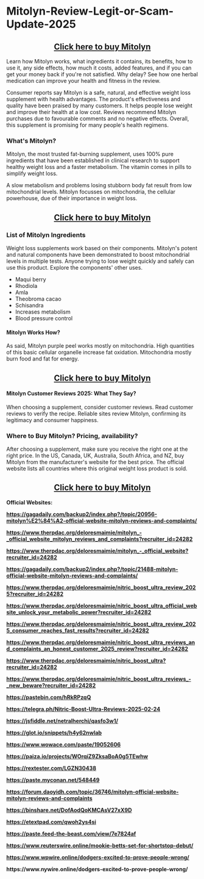 # Mitolyn-Review-Legit-or-Scam-Update-2025
<h2 style="text-align: center;"><a href="https://www.wellbiotricks.com/buy-mitolyn">Click here to buy&nbsp;Mitolyn</a></h2>
<p>Learn how Mitolyn works, what ingredients it contains, its benefits, how to use it, any side effects, how much it costs, added features, and if you can get your money back if you're not satisfied. Why delay? See how one herbal medication can improve your health and fitness in the review.</p>
<p>Consumer reports say Mitolyn is a safe, natural, and effective weight loss supplement with health advantages. The product's effectiveness and quality have been praised by many customers. It helps people lose weight and improve their health at a low cost. Reviews recommend Mitolyn purchases due to favourable comments and no negative effects. Overall, this supplement is promising for many people's health regimens.</p>
<h3>What's Mitolyn?</h3>
<p>Mitolyn, the most trusted fat-burning supplement, uses 100% pure ingredients that have been established in clinical research to support healthy weight loss and a faster metabolism. The vitamin comes in pills to simplify weight loss.</p>
<p>A slow metabolism and problems losing stubborn body fat result from low mitochondrial levels. Mitolyn focusses on mitochondria, the cellular powerhouse, due of their importance in weight loss.</p>
<h2 style="text-align: center;"><a href="https://www.wellbiotricks.com/buy-mitolyn">Click here to buy&nbsp;Mitolyn</a></h2>
<h3>List of Mitolyn Ingredients</h3>
<p>Weight loss supplements work based on their components. Mitolyn's potent and natural components have been demonstrated to boost mitochondrial levels in multiple tests. Anyone trying to lose weight quickly and safely can use this product. Explore the components' other uses.</p>
<ul>
<li>Maqui berry</li>
<li>Rhodiola</li>
<li>Amla</li>
<li>Theobroma cacao</li>
<li>Schisandra</li>
<li>Increases metabolism</li>
<li>Blood pressure control</li>
</ul>
<h4>Mitolyn Works How?</h4>
<p>As said, Mitolyn purple peel works mostly on mitochondria. High quantities of this basic cellular organelle increase fat oxidation. Mitochondria mostly burn food and fat for energy.</p>
<h2 style="text-align: center;"><a href="https://www.wellbiotricks.com/buy-mitolyn">Click here to buy&nbsp;Mitolyn</a></h2>
<h4>Mitolyn Customer Reviews 2025: What They Say?</h4>
<p>When choosing a supplement, consider customer reviews. Read customer reviews to verify the recipe. Reliable sites review Mitolyn, confirming its legitimacy and consumer happiness.</p>
<h3>Where to Buy Mitolyn? Pricing, availability?</h3>
<p>After choosing a supplement, make sure you receive the right one at the right price. In the US, Canada, UK, Australia, South Africa, and NZ, buy Mitolyn from the manufacturer's website for the best price. The official website lists all countries where this original weight loss product is sold.</p>
<h2 style="text-align: center;"><a href="https://www.wellbiotricks.com/buy-mitolyn">Click here to buy&nbsp;Mitolyn</a></h2>
<p><strong>Official Websites:</strong></p>
<p><strong><a href="https://gagadaily.com/backup2/index.php?/topic/20956-mitolyn%E2%84%A2-official-website-mitolyn-reviews-and-complaints/">https://gagadaily.com/backup2/index.php?/topic/20956-mitolyn%E2%84%A2-official-website-mitolyn-reviews-and-complaints/</a></strong></p>
<p><strong><a href="https://www.therpdac.org/deloresmaimie/mitolyn_-_official_website_mitolyn_reviews_and_complaints?recruiter_id=24282">https://www.therpdac.org/deloresmaimie/mitolyn_-_official_website_mitolyn_reviews_and_complaints?recruiter_id=24282</a></strong></p>
<p><strong><a href="https://www.therpdac.org/deloresmaimie/mitolyn_-_official_website?recruiter_id=24282">https://www.therpdac.org/deloresmaimie/mitolyn_-_official_website?recruiter_id=24282</a></strong></p>
<p><strong><a href="https://gagadaily.com/backup2/index.php?/topic/21488-mitolyn-official-website-mitolyn-reviews-and-complaints/">https://gagadaily.com/backup2/index.php?/topic/21488-mitolyn-official-website-mitolyn-reviews-and-complaints/</a></strong></p>
<p><strong><a href="https://www.therpdac.org/deloresmaimie/nitric_boost_ultra_review_2025?recruiter_id=24282">https://www.therpdac.org/deloresmaimie/nitric_boost_ultra_review_2025?recruiter_id=24282</a></strong></p>
<p><strong><a href="https://www.therpdac.org/deloresmaimie/nitric_boost_ultra_official_website_unlock_your_metabolic_power?recruiter_id=24282">https://www.therpdac.org/deloresmaimie/nitric_boost_ultra_official_website_unlock_your_metabolic_power?recruiter_id=24282</a></strong></p>
<p><strong><a href="https://www.therpdac.org/deloresmaimie/nitric_boost_ultra_review_2025_consumer_reaches_fast_results?recruiter_id=24282">https://www.therpdac.org/deloresmaimie/nitric_boost_ultra_review_2025_consumer_reaches_fast_results?recruiter_id=24282</a></strong></p>
<p><strong><a href="https://www.therpdac.org/deloresmaimie/nitric_boost_ultra_reviews_and_complaints_an_honest_customer_2025_review?recruiter_id=24282">https://www.therpdac.org/deloresmaimie/nitric_boost_ultra_reviews_and_complaints_an_honest_customer_2025_review?recruiter_id=24282</a></strong></p>
<p><strong><a href="https://www.therpdac.org/deloresmaimie/nitric_boost_ultra?recruiter_id=24282">https://www.therpdac.org/deloresmaimie/nitric_boost_ultra?recruiter_id=24282</a></strong></p>
<p><strong><a href="https://www.therpdac.org/deloresmaimie/nitric_boost_ultra_reviews_-_new_beware?recruiter_id=24282">https://www.therpdac.org/deloresmaimie/nitric_boost_ultra_reviews_-_new_beware?recruiter_id=24282</a></strong></p>
<p><strong><a href="https://pastebin.com/hRkRPzqQ">https://pastebin.com/hRkRPzqQ</a></strong></p>
<p><strong><a href="https://telegra.ph/Nitric-Boost-Ultra-Reviews-2025-02-24">https://telegra.ph/Nitric-Boost-Ultra-Reviews-2025-02-24</a></strong></p>
<p><strong><a href="https://jsfiddle.net/netralherchi/qasfo3w1/">https://jsfiddle.net/netralherchi/qasfo3w1/</a></strong></p>
<p><strong><a href="https://glot.io/snippets/h4y62nwlab">https://glot.io/snippets/h4y62nwlab</a></strong></p>
<p><strong><a href="https://www.wowace.com/paste/19052606">https://www.wowace.com/paste/19052606</a><br /></strong></p>
<p><strong><a href="https://paiza.io/projects/WOrqiZ9ZksaBoA0g5TEwhw">https://paiza.io/projects/WOrqiZ9ZksaBoA0g5TEwhw</a></strong></p>
<p><strong><a href="https://rextester.com/LGZN30438">https://rextester.com/LGZN30438</a></strong></p>
<p><strong><a href="https://paste.myconan.net/548449">https://paste.myconan.net/548449</a></strong></p>
<p><strong><a href="https://forum.daoyidh.com/topic/36746/mitolyn-official-website-mitolyn-reviews-and-complaints">https://forum.daoyidh.com/topic/36746/mitolyn-official-website-mitolyn-reviews-and-complaints</a></strong></p>
<p><strong><a href="https://binshare.net/DofAodQoKMCAsV27xX9D">https://binshare.net/DofAodQoKMCAsV27xX9D</a></strong></p>
<p><strong><a href="https://etextpad.com/qwoh2ys4si">https://etextpad.com/qwoh2ys4si</a></strong></p>
<p><strong><a href="https://paste.feed-the-beast.com/view/7e7824af">https://paste.feed-the-beast.com/view/7e7824af</a></strong></p>
<p><strong><a href="https://www.reuterswire.online/mookie-betts-set-for-shortstop-debut/">https://www.reuterswire.online/mookie-betts-set-for-shortstop-debut/</a></strong></p>
<p><strong><a href="https://www.wpwire.online/dodgers-excited-to-prove-people-wrong/">https://www.wpwire.online/dodgers-excited-to-prove-people-wrong/</a></strong></p>
<p><strong>https://www.nywire.online/dodgers-excited-to-prove-people-wrong/</strong></p>
